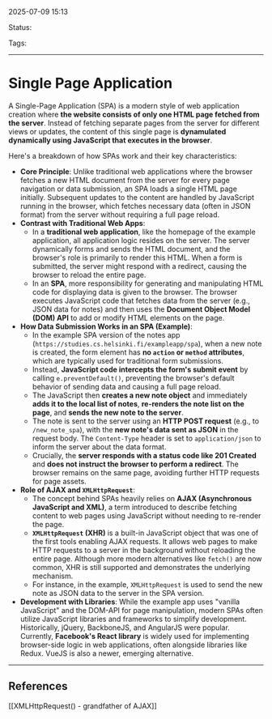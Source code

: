 
2025-07-09 15:13

Status:

Tags:

---
# Single Page Application

A Single-Page Application (SPA) is a modern style of web application creation where **the website consists of only one HTML page fetched from the server**. Instead of fetching separate pages from the server for different views or updates, the content of this single page is **dynamulated dynamically using JavaScript that executes in the browser**.

Here's a breakdown of how SPAs work and their key characteristics:

- **Core Principle**: Unlike traditional web applications where the browser fetches a new HTML document from the server for every page navigation or data submission, an SPA loads a single HTML page initially. Subsequent updates to the content are handled by JavaScript running in the browser, which fetches necessary data (often in JSON format) from the server without requiring a full page reload.
- **Contrast with Traditional Web Apps**:
    - In a **traditional web application**, like the homepage of the example application, all application logic resides on the server. The server dynamically forms and sends the HTML document, and the browser's role is primarily to render this HTML. When a form is submitted, the server might respond with a redirect, causing the browser to reload the entire page.
    - In an **SPA**, more responsibility for generating and manipulating HTML code for displaying data is given to the browser. The browser executes JavaScript code that fetches data from the server (e.g., JSON data for notes) and then uses the **Document Object Model (DOM) API** to add or modify HTML elements on the page.
- **How Data Submission Works in an SPA (Example)**:
    - In the example SPA version of the notes app (`https://studies.cs.helsinki.fi/exampleapp/spa`), when a new note is created, the form element has **no `action` or `method` attributes**, which are typically used for traditional form submissions.
    - Instead, **JavaScript code intercepts the form's submit event** by calling `e.preventDefault()`, preventing the browser's default behavior of sending data and causing a full page reload.
    - The JavaScript then **creates a new note object** and immediately **adds it to the local list of notes**, **re-renders the note list on the page**, and **sends the new note to the server**.
    - The note is sent to the server using an **HTTP POST request** (e.g., to `/new_note_spa`), with the **new note's data sent as JSON** in the request body. The `Content-Type` header is set to `application/json` to inform the server about the data format.
    - Crucially, the **server responds with a status code like 201 Created** and **does not instruct the browser to perform a redirect**. The browser remains on the same page, avoiding further HTTP requests for page assets.
- **Role of AJAX and `XMLHttpRequest`**:
    - The concept behind SPAs heavily relies on **AJAX (Asynchronous JavaScript and XML)**, a term introduced to describe fetching content to web pages using JavaScript without needing to re-render the page.
    - **`XMLHttpRequest` (XHR)** is a built-in JavaScript object that was one of the first tools enabling AJAX requests. It allows web pages to make HTTP requests to a server in the background without reloading the entire page. Although more modern alternatives like `fetch()` are now common, XHR is still supported and demonstrates the underlying mechanism.
    - For instance, in the example, `XMLHttpRequest` is used to send the new note as JSON data to the server in the SPA version.
- **Development with Libraries**: While the example app uses "vanilla JavaScript" and the DOM-API for page manipulation, modern SPAs often utilize JavaScript libraries and frameworks to simplify development. Historically, jQuery, BackboneJS, and AngularJS were popular. Currently, **Facebook's React library** is widely used for implementing browser-side logic in web applications, often alongside libraries like Redux. VueJS is also a newer, emerging alternative.

---
## References
[[XMLHttpRequest() - grandfather of AJAX]]